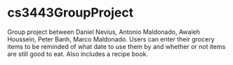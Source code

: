 # cs3443GroupProject
Group project between Daniel Nevius, Antonio Maldonado, Awaleh Houssein, Peter Banh, Marco Maldonado. Users can enter their grocery items to be reminded of what date to use them by and whether or not items are still good to eat. Also includes a recipe book.
